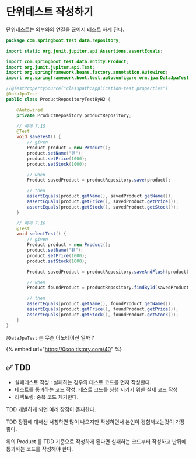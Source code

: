 # 단위테스트 작성하기

단위테스트는 외부와의 연결을 끊어서 테스트 하게 된다.

```java
package com.springboot.test.data.repository;

import static org.junit.jupiter.api.Assertions.assertEquals;

import com.springboot.test.data.entity.Product;
import org.junit.jupiter.api.Test;
import org.springframework.beans.factory.annotation.Autowired;
import org.springframework.boot.test.autoconfigure.orm.jpa.DataJpaTest;

//@TestPropertySource("classpath:application-test.properties")
@DataJpaTest
public class ProductRepositoryTestByH2 {

    @Autowired
    private ProductRepository productRepository;

    // 예제 7.15
    @Test
    void saveTest() {
        // given
        Product product = new Product();
        product.setName("펜");
        product.setPrice(1000);
        product.setStock(1000);

        // when
        Product savedProduct = productRepository.save(product);

        // then
        assertEquals(product.getName(), savedProduct.getName());
        assertEquals(product.getPrice(), savedProduct.getPrice());
        assertEquals(product.getStock(), savedProduct.getStock());
    }

    // 예제 7.16
    @Test
    void selectTest() {
        // given
        Product product = new Product();
        product.setName("펜");
        product.setPrice(1000);
        product.setStock(1000);

        Product savedProduct = productRepository.saveAndFlush(product);

        // when
        Product foundProduct = productRepository.findById(savedProduct.getNumber()).get();

        // then
        assertEquals(product.getName(), foundProduct.getName());
        assertEquals(product.getPrice(), foundProduct.getPrice());
        assertEquals(product.getStock(), foundProduct.getStock());
    }
}


```

`@DataJpaTest` 는 무슨 어노테이션 일까 ?

{% embed url="https://0soo.tistory.com/40" %}

## ✅ TDD

* 실패테스트 작성 : 실패하는 경우의 테스트 코드를 먼저 작성한다.
* 테스트를 통과하는 코드 작성: 테스트 코드를 싱행 시키기 위한 실제 코드 작성
* 리팩토링: 중복 코드 제거한다.

TDD 개발하게 되면 여러 장점이 존재한다.

TDD 장점에 대해선 서칭하면 많이 나오지만 작성하면서 본인이 경험해보는것이 가장 좋다.



위의 Product 를 TDD 기준으로 작성하게 된다면 실패하는 코드부터 작성하고 난뒤에 통과하는 코드를 작성해야 한다.

